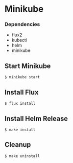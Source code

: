 # Minikube

### Dependencies
- flux2
- kubectl
- helm
- minikube


## Start Minikube
```
$ minikube start
```

## Install Flux
```
$ flux install
```

## Install Helm Release
```
$ make install
```

## Cleanup
```
$ make uninstall
```
